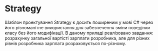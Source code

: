# Strategy
Шаблон проектування Strategy є досить поширеним у мові C# через його різноманітне використання для забезпечення зміни поведінки класу без його модифікації.
В даному приладі реалізовано завдання: розрахунку загальної вартісті зарплати розробника, але для різних рівнів розробника зарплата розраховується по-різному.
